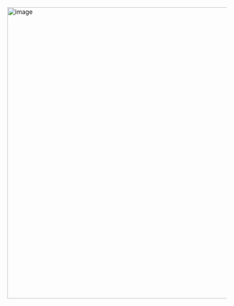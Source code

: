 <img width="894" height="669" alt="image" src="https://github.com/user-attachments/assets/d468133c-239e-4465-8275-828a6eeb0fbf" />
